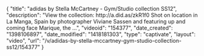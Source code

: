 {
    "title": "adidas by Stella McCartney - Gym\/Studio collection SS12",
    "description": "View the collection: http:\/\/a.did.as\/zkR1f0 Shot on location in La Manga, Spain by photographer Viviane Sassen and featuring up and coming face Marique, the ...",
    "videoid": "154377",
    "date_created": "1398106897",
    "date_modified": "1418181303",
    "type": "captivate",
    "layout": "video",
    "url": "\/v\/adidas-by-stella-mccartney-gym-studio-collection-ss12\/154377"
}